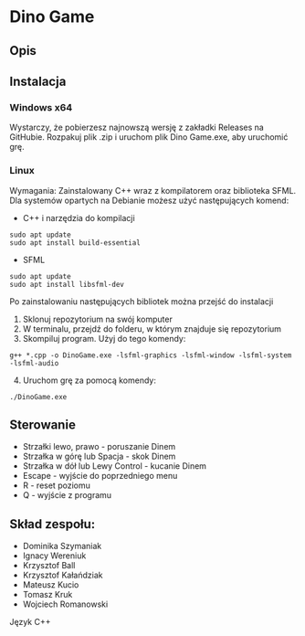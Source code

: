 # Dino Game
## Opis

## Instalacja
### Windows x64
Wystarczy, że pobierzesz najnowszą wersję z zakładki Releases na GitHubie. Rozpakuj plik .zip i uruchom plik Dino Game.exe, aby uruchomić grę.
### Linux
Wymagania: Zainstalowany C++ wraz z kompilatorem oraz biblioteka SFML. Dla systemów opartych na Debianie możesz użyć następujących komend:
- C++ i narzędzia do kompilacji
```
sudo apt update
sudo apt install build-essential
```
- SFML
```
sudo apt update
sudo apt install libsfml-dev
```
Po zainstalowaniu następujących bibliotek można przejść do instalacji
1. Sklonuj repozytorium na swój komputer
2. W terminalu, przejdź do folderu, w którym znajduje się repozytorium
3. Skompiluj program. Użyj do tego komendy:
```
g++ *.cpp -o DinoGame.exe -lsfml-graphics -lsfml-window -lsfml-system -lsfml-audio
```
4. Uruchom grę za pomocą komendy:
```
./DinoGame.exe
```

## Sterowanie
- Strzałki lewo, prawo - poruszanie Dinem
- Strzałka w górę lub Spacja - skok Dinem
- Strzałka w dół lub Lewy Control - kucanie Dinem
- Escape - wyjście do poprzedniego menu
- R - reset poziomu
- Q - wyjście z programu

## Skład zespołu:  
- Dominika Szymaniak  
- Ignacy Wereniuk  
- Krzysztof Ball  
- Krzysztof Kałańdziak  
- Mateusz Kucio  
- Tomasz Kruk  
- Wojciech Romanowski  
  
Język C++ 
